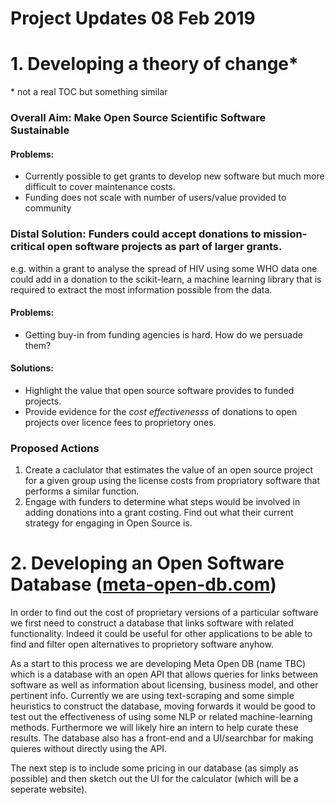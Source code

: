 # Project Updates 08 Feb 2019

# 1. Developing a theory of change*
\* not a real TOC but something similar

### Overall Aim: Make Open Source Scientific Software Sustainable
#### Problems:
- Currently possible to get grants to develop new software but much more difficult to cover maintenance costs. 
- Funding does not scale with number of users/value provided to community

### Distal Solution: Funders could accept donations to mission-critical open software projects as part of larger grants.
e.g. within a grant to analyse the spread of HIV using some WHO data one could add in a donation to the scikit-learn, a machine learning library that is required to extract the most information possible from the data.

#### Problems:
- Getting buy-in from funding agencies is hard. How do we persuade them?

#### Solutions:
- Highlight the value that open source software provides to funded projects.
- Provide evidence for the *cost effectivenesss* of donations to open projects over licence fees to proprietory ones.

### Proposed Actions
1. Create a caclulator that estimates the value of an open source project for a given group using the license costs from propriatory software that performs a similar function.
2. Engage with funders to determine what steps would be involved in adding donations into a grant costing. Find out what their current strategy for engaging in Open Source is.

# 2. Developing an Open Software Database ([meta-open-db.com](http://www.meta-open-db.com/))

In order to find out the cost of proprietary versions of a particular software we first need to construct a database that links software with related functionality. Indeed it could be useful for other applications to be able to find and filter open alternatives to proprietory software anyhow.

As a start to this process we are developing Meta Open DB (name TBC) which is a database with an open API that allows queries for links between software as well as information about licensing, business model, and other pertinent info. Currently we are using text-scraping and some simple heuristics to construct the database, moving forwards it would be good to test out the effectiveness of using some NLP or related machine-learning methods. Furthermore we will likely hire an intern to help curate these results. The database also has a front-end and a UI/searchbar for making quieres without directly using the API.

The next step is to include some pricing in our database (as simply as possible) and then sketch out the UI for the calculator (which will be a seperate website).
